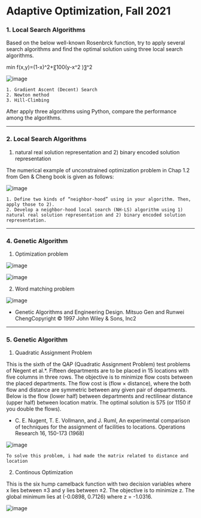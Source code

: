 # **Adaptive Optimization, Fall 2021**

### **1. Local Search Algorithms**

Based on the below well-known Rosenbrck function, try to apply several search algorithms and find the optimal solution using three local search algorithms. 

min f(x,y)=(1-x)^2+〖100(y-x^2 )〗^2
 
![image](https://github.com/YoonDosik/Metaheuristics/assets/144199897/cc4038d3-ca97-4e30-a138-d7552a607439)

	1. Gradient Ascent (Decent) Search
	2. Newton method
	3. Hill-Climbing

After apply three algorithms using Python, compare the performance among the algorithms.

-------------

### **2. Local Search Algorithms**

1) natural real solution representation and 2) binary encoded solution representation 

The numerical example of unconstrained optimization problem in Chap 1.2 from Gen & Cheng book is given as follows:

![image](https://github.com/YoonDosik/Metaheuristics/assets/144199897/ee107995-e356-4aaa-a206-c35940a86bbb)

	1. Define two kinds of “neighbor-hood” using in your algorithm. Then, apply those to 2).
	2. Develop a neighbor-hood local search (NH-LS) algorithm using 1) natural real solution representation and 2) binary encoded solution representation.

-------------

### **4. Genetic Algorithm**

1) Optimization problem

![image](https://github.com/YoonDosik/Metaheuristics/assets/144199897/e7d2e1aa-dcbb-4807-a2a9-6720f9aae216)

![image](https://github.com/YoonDosik/Metaheuristics/assets/144199897/630efb35-a84b-4c9c-a83b-27c94b3a259f)

2) Word matching problem

![image](https://github.com/YoonDosik/Metaheuristics/assets/144199897/6bf77ba1-0e5e-44e5-bdce-8c6f65eb95bb)

- Genetic Algorithms and Engineering Design. Mitsuo Gen and Runwei ChengCopyright © 1997 John Wiley & Sons, Inc2

-------------

### **5. Genetic Algorithm**

1) Quadratic Assignment Problem

This is the sixth of the QAP (Quadratic Assignment Problem) test problems of Negent et al.*. Fifteen departments are to be placed in 15 locations with five columns in three rows. The objective is to minimize flow costs between the placed departments. The flow cost is (flow × distance), where the both flow and distance are symmetric between any given pair of departments. Below is the flow (lower half) between departments and rectilinear distance (upper half) between location matrix. The optimal solution is 575 (or 1150 if you double the flows).     
* C. E. Nugent, T. E. Vollmann, and J. Ruml, An experimental comparison of techniques for the assignment of facilities to locations. Operations Research 16, 150-173 (1968)

![image](https://github.com/YoonDosik/Metaheuristics/assets/144199897/d58171e5-28cf-4a04-874f-0dce4d59af6b)

	To solve this problem, i had made the matrix related to distance and location

2) Continous Optimization

This is the six hump camelback function with two decision variables where x lies between ±3 and y lies between ±2. The objective is to minimize z. The global minimum lies at (-0.0898, 0.7126) where z = -1.0316.

![image](https://github.com/YoonDosik/Metaheuristics/assets/144199897/3c656be2-6aca-420b-9aa7-d1ad8c2ed774)


